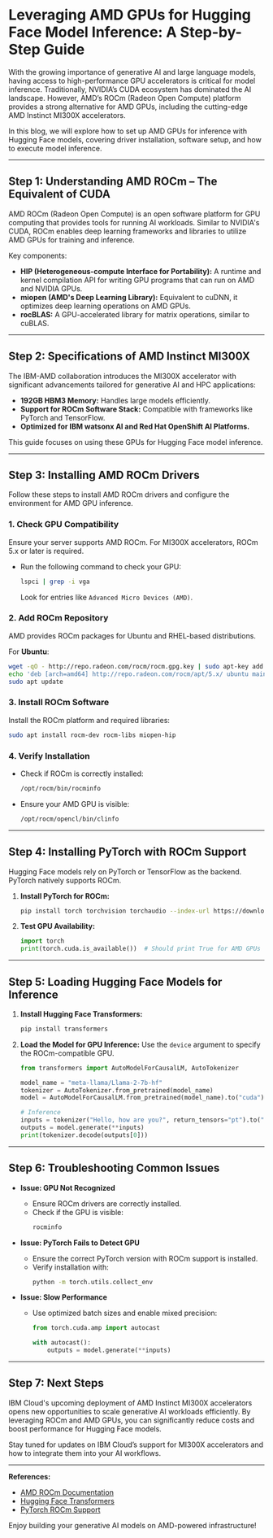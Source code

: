 # Leveraging AMD GPUs for Hugging Face Model Inference: A Step-by-Step Guide

With the growing importance of generative AI and large language models, having access to high-performance GPU accelerators is critical for model inference. Traditionally, NVIDIA’s CUDA ecosystem has dominated the AI landscape. However, AMD’s ROCm (Radeon Open Compute) platform provides a strong alternative for AMD GPUs, including the cutting-edge AMD Instinct MI300X accelerators.

In this blog, we will explore how to set up AMD GPUs for inference with Hugging Face models, covering driver installation, software setup, and how to execute model inference.

---

## **Step 1: Understanding AMD ROCm – The Equivalent of CUDA**

AMD ROCm (Radeon Open Compute) is an open software platform for GPU computing that provides tools for running AI workloads. Similar to NVIDIA's CUDA, ROCm enables deep learning frameworks and libraries to utilize AMD GPUs for training and inference.

Key components:
- **HIP (Heterogeneous-compute Interface for Portability):** A runtime and kernel compilation API for writing GPU programs that can run on AMD and NVIDIA GPUs.
- **miopen (AMD's Deep Learning Library):** Equivalent to cuDNN, it optimizes deep learning operations on AMD GPUs.
- **rocBLAS:** A GPU-accelerated library for matrix operations, similar to cuBLAS.

---

## **Step 2: Specifications of AMD Instinct MI300X**

The IBM-AMD collaboration introduces the MI300X accelerator with significant advancements tailored for generative AI and HPC applications:
- **192GB HBM3 Memory:** Handles large models efficiently.
- **Support for ROCm Software Stack:** Compatible with frameworks like PyTorch and TensorFlow.
- **Optimized for IBM watsonx AI and Red Hat OpenShift AI Platforms.**

This guide focuses on using these GPUs for Hugging Face model inference.

---

## **Step 3: Installing AMD ROCm Drivers**

Follow these steps to install AMD ROCm drivers and configure the environment for AMD GPU inference.

### **1. Check GPU Compatibility**
Ensure your server supports AMD ROCm. For MI300X accelerators, ROCm 5.x or later is required.

- Run the following command to check your GPU:
  ```bash
  lspci | grep -i vga
  ```
  Look for entries like `Advanced Micro Devices (AMD)`.

### **2. Add ROCm Repository**
AMD provides ROCm packages for Ubuntu and RHEL-based distributions.

For **Ubuntu**:
```bash
wget -qO - http://repo.radeon.com/rocm/rocm.gpg.key | sudo apt-key add -
echo 'deb [arch=amd64] http://repo.radeon.com/rocm/apt/5.x/ ubuntu main' | sudo tee /etc/apt/sources.list.d/rocm.list
sudo apt update
```

### **3. Install ROCm Software**
Install the ROCm platform and required libraries:
```bash
sudo apt install rocm-dev rocm-libs miopen-hip
```

### **4. Verify Installation**
- Check if ROCm is correctly installed:
  ```bash
  /opt/rocm/bin/rocminfo
  ```
- Ensure your AMD GPU is visible:
  ```bash
  /opt/rocm/opencl/bin/clinfo
  ```

---

## **Step 4: Installing PyTorch with ROCm Support**

Hugging Face models rely on PyTorch or TensorFlow as the backend. PyTorch natively supports ROCm.

1. **Install PyTorch for ROCm:**
   ```bash
   pip install torch torchvision torchaudio --index-url https://download.pytorch.org/whl/rocm5.4.2
   ```

2. **Test GPU Availability:**
   ```python
   import torch
   print(torch.cuda.is_available())  # Should print True for AMD GPUs
   ```

---

## **Step 5: Loading Hugging Face Models for Inference**

1. **Install Hugging Face Transformers:**
   ```bash
   pip install transformers
   ```

2. **Load the Model for GPU Inference:**
   Use the `device` argument to specify the ROCm-compatible GPU.
   ```python
   from transformers import AutoModelForCausalLM, AutoTokenizer

   model_name = "meta-llama/Llama-2-7b-hf"
   tokenizer = AutoTokenizer.from_pretrained(model_name)
   model = AutoModelForCausalLM.from_pretrained(model_name).to("cuda")

   # Inference
   inputs = tokenizer("Hello, how are you?", return_tensors="pt").to("cuda")
   outputs = model.generate(**inputs)
   print(tokenizer.decode(outputs[0]))
   ```

---

## **Step 6: Troubleshooting Common Issues**

- **Issue: GPU Not Recognized**
  - Ensure ROCm drivers are correctly installed.
  - Check if the GPU is visible:
    ```bash
    rocminfo
    ```

- **Issue: PyTorch Fails to Detect GPU**
  - Ensure the correct PyTorch version with ROCm support is installed.
  - Verify installation with:
    ```bash
    python -m torch.utils.collect_env
    ```

- **Issue: Slow Performance**
  - Use optimized batch sizes and enable mixed precision:
    ```python
    from torch.cuda.amp import autocast

    with autocast():
        outputs = model.generate(**inputs)
    ```

---

## **Step 7: Next Steps**

IBM Cloud's upcoming deployment of AMD Instinct MI300X accelerators opens new opportunities to scale generative AI workloads efficiently. By leveraging ROCm and AMD GPUs, you can significantly reduce costs and boost performance for Hugging Face models.

Stay tuned for updates on IBM Cloud’s support for MI300X accelerators and how to integrate them into your AI workflows.

---

**References:**
- [AMD ROCm Documentation](https://rocm.docs.amd.com/)
- [Hugging Face Transformers](https://huggingface.co/transformers/)
- [PyTorch ROCm Support](https://pytorch.org/get-started/locally/)

Enjoy building your generative AI models on AMD-powered infrastructure!